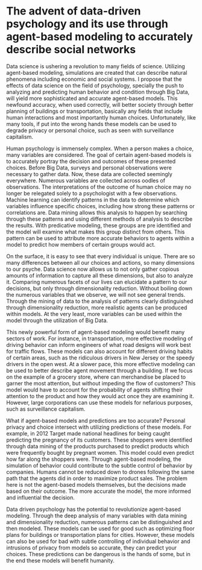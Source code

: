 # The advent of data-driven psychology and its use through agent-based modeling to accurately describe social networks

Data science is ushering a revolution to many fields of science. Utilizing agent-based modeling, simulations are created that can describe natural phenomena including economic and social systems. I propose that the effects of data science on the field of psychology, specially the push to analyzing and predicting human behavior and condition through Big Data, will yield more sophisticated and accurate agent-based models. This newfound accuracy, when used correctly, will better society through better planning of buildings or transportation, basically any fields that include human interactions and most importantly human choices. Unfortunately, like many tools, if put into the wrong hands these models can be used to degrade privacy or personal choice, such as seen with surveillance capitalism. 
	
Human psychology is immensely complex. When a person makes a choice, many variables are considered. The goal of certain agent-based models is to accurately portray the decision and outcomes of these presented choices. Before Big Data, surveys and personal observations were necessary to gather data. Now, these data are collected seemingly everywhere. Numerous variables are collected across oodles of observations. The interpretations of the outcome of human choice may no longer be relegated solely to a psychologist with a few observations. Machine learning can identify patterns in the data to determine which variables influence specific choices, including how strong these patterns or correlations are. Data mining allows this analysis to happen by searching through these patterns and using different methods of analysis to describe the results. With predicative modeling, these groups are pre identified and the model will examine what makes this group distinct from others. This pattern can be used to attribute more accurate behaviors to agents within a model to predict how members of certain groups would act.
	
On the surface, it is easy to see that every individual is unique. There are so many differences between all our choices and actions, so many dimensions to our psyche. Data science now allows us to not only gather copious amounts of information to capture all these dimensions, but also to analyze it. Comparing numerous facets of our lives can elucidate a pattern to our decisions, but only through dimensionality reduction. Without boiling down the numerous variables that we observe, we will not see general trends. Through the mining of data to the analysis of patterns clearly distinguished through dimensionality reduction, more realistic agents can be produced within models. At the very least, more variables can be used within the model through the utilization of Big Data. 
	
This newly powerful form of agent-based modeling would benefit many sectors of work. For instance, in transportation, more effective modeling of driving behavior can inform engineers of what road designs will work best for traffic flows. These models can also account for different driving habits of certain areas, such as the ridiculous drivers in New Jersey or the speedy drivers in the open west. At a slower pace, this more effective modeling can be used to better describe agent movement through a building. If we focus on the example of a grocery store, where can merchandise be placed to garner the most attention, but without impeding the flow of customers? This model would have to account for the probability of agents shifting their attention to the product and how they would act once they are examining it. However, large corporations can use these models for nefarious purposes, such as surveillance capitalism.
	
What if agent-based models and predictions are too accurate? Personal privacy and choice intersect with utilizing predictions of these models. For example, in 2012 Target made national headlines for being caught predicting the pregnancy of its customers. These shoppers were identified through data mining of the products purchased to predict products which were frequently bought by pregnant women. This model could even predict how far along the shoppers were. Through agent-based modeling, the simulation of behavior could contribute to the subtle control of behavior by companies. Humans cannot be reduced down to drones following the same path that the agents did in order to maximize product sales. The problem here is not the agent-based models themselves, but the decisions made based on their outcome. The more accurate the model, the more informed and influential the decision.
	
Data driven psychology has the potential to revolutionize agent-based modeling. Through the deep analysis of many variables with data mining and dimensionality reduction, numerous patterns can be distinguished and then modeled. These models can be used for good such as optimizing floor plans for buildings or transportation plans for cities. However, these models can also be used for bad with subtle controlling of individual behavior and intrusions of privacy from models so accurate, they can predict your choices. These predictions can be dangerous is the hands of some, but in the end these models will benefit humanity. 
